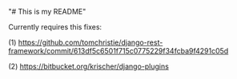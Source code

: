 "# This is my README"

Currently requires this fixes:

(1)
https://github.com/tomchristie/django-rest-framework/commit/613df5c6501f715c0775229f34fcba9f4291c05d

(2)
https://bitbucket.org/krischer/django-plugins